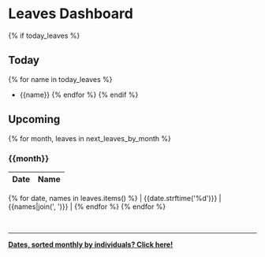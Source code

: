# Leaves Dashboard

{% if today_leaves %}
## Today

{% for name in today_leaves %}
- {{name}}
{% endfor %}
{% endif %}

## Upcoming

{% for month, leaves in next_leaves_by_month %}

### {{month}}

| Date | Name |
| -----|------|
{% for date, names in leaves.items() %}
| {{date.strftime('%d')}} | {{names|join(', ')}} |
{% endfor %}
{% endfor %}

<br>

---  

**[Dates, sorted monthly by individuals? Click here!](Monthwise)**
